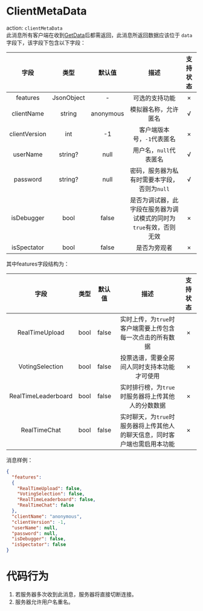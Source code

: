 # ClientMetaData

action: `clientMetaData`  
此消息所有客户端在收到[GetData](/Action/Server/GetData.md)后都需返回，此消息所返回数据应该位于 `data` 字段下，该字段下包含以下字段：

|      字段       |     类型     |    默认值    |                  描述                  | 支持状态 |
|:-------------:|:----------:|:---------:|:------------------------------------:|:----:|
|   features    | JsonObject |     -     |               可选的支持功能                |  ×   |
|  clientName   |   string   | anonymous |              模拟器名称，允许匿名              |  √   |
| clientVersion |    int     |    -1     |           客户端版本号，`-1`代表匿名            |  ×   |
|   userName    |  string?   |   null    |            用户名，`null`代表匿名            |  √   |
|   password    |  string?   |   null    |      密码，服务器为私有时需要本字段，否则为`null`       |  √   |
|  isDebugger   |    bool    |   false   | 是否为调试器，此字段在服务器为调试模式的同时为`true`有效，否则无效 |  ×   |
|  isSpectator  |    bool    |   false   |                是否为旁观者                |  ×   |

其中features字段结构为：

|         字段          |  类型  |  默认值  |                    描述                    | 支持状态 |
|:-------------------:|:----:|:-----:|:----------------------------------------:|:----:|
|   RealTimeUpload    | bool | false |     实时上传，为`true`时客户端需要上传包含每一次点击的所有数据     |  ×   |
|   VotingSelection   | bool | false |          投票选谱，需要全房间人同时支持本功能才可使用          |  ×   |
| RealTimeLeaderboard | bool | false |       实时排行榜，为`true`时服务器将上传其他人的分数数据       |  ×   |
|    RealTimeChat     | bool | false | 实时聊天，为`true`时服务器将上传其他人的聊天信息，同时客户端也需启用本功能 |  ×   |

消息样例：
```json
{
  "features":
  {
    "RealTimeUpload": false,
    "VotingSelection": false,
    "RealTimeLeaderboard": false,
    "RealTimeChat": false
  },
  "clientName": "anonymous",
  "clientVersion": -1,
  "userName": null,
  "password": null,
  "isDebugger": false,
  "isSpectator": false
}

```


# 代码行为
1. 若服务器多次收到此消息，服务器将直接切断连接。
2. 服务器允许用户名重名。